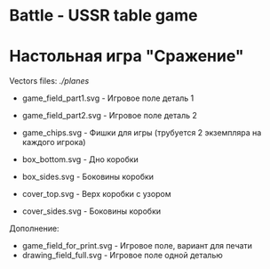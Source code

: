 # Battle - USSR table game
# Настольная игра "Сражение"
Vectors files:
*./planes*
- game_field_part1.svg	- Игровое поле деталь 1
- game_field_part2.svg	- Игровое поле деталь 2

- game_chips.svg	- Фишки для игры (трубуется 2 экземпляра на каждого игрока)

- box_bottom.svg	- Дно коробки
- box_sides.svg	- Боковины коробки
- cover_top.svg - Верх коробки с узором
- cover_sides.svg	- Боковины коробки

Дополнение:
- game_field_for_print.svg	- Игровое поле, вариант для печати
- drawing_field_full.svg - Игровое поле одной деталью
